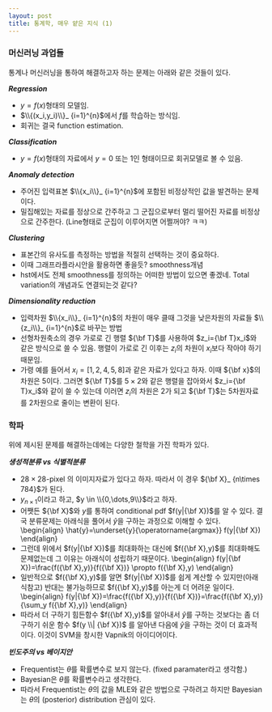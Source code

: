 ```yaml
---
layout: post
title: 통계학, 매우 얕은 지식 (1)
---
```


### 머신러닝 과업들
통계나 머신러닝을 통하여 해결하고자 하는 문제는 아래와 같은 것들이 있다. 

***Regression***
- $y=f(x)$형태의 모델임. 
- $\\{(x_i,y_i)\\}_ {i=1}^{n}$에서 $f$를 학습하는 방식임. 
- 회귀는 결국 function estimation. 

***Classification***
- $y=f(x)$형태의 자료에서 $y=0$ 또는 $1$인 형태이므로 회귀모델로 볼 수 있음. 

***Anomaly detection***
- 주어진 입력표본 $\\{x_i\\}_ {i=1}^{n}$에 포함된 비정상적인 값을 발견하는 문제이다. 
- 밀집해있는 자료를 정상으로 간주하고 그 군집으로부터 멀리 떨어진 자료를 비정상으로 간주한다. (Line형태로 군집이 이루어지면 어쩔꺼야? ㅋㅋ) 

***Clustering*** 
- 표본간의 유사도를 측정하는 방법을 적절히 선택하는 것이 중요하다. 
- 이때 그래프라플라시안을 활용하면 좋을듯? smoothness개념 
- hst에서도 전체 smoothness를 정의하는 어떠한 방법이 있으면 좋겠네. Total variation의 개념과도 연결되는것 같다? 

***Dimensionality reduction***
- 입력차원 $\\{x_i\\}_ {i=1}^{n}$의 차원이 매우 클때 그것을 낮은차원의 자료들 $\\{z_i\\}_ {i=1}^{n}$로 바꾸는 방법
- 선형차원축소의 경우 가로로 긴 행렬 ${\bf T}$를 사용하여 $z_i={\bf T}x_i$와 같은 방식으로 쓸 수 있음. 행렬이 가로로 긴 이후는 $z_i$의 차원이 $x_i$보다 작아야 하기 때문임. 
- 가령 예를 들어서 $x_i=[1,2,4,5,8]$과 같은 자료가 있다고 하자. 이때 ${\bf x}$의 차원은 5이다. 그러면 ${\bf T}$를 $5\times 2$와 같은 행렬을 잡아와서 $z_i={\bf T}x_i$와 같이 쓸 수 있는데 이러면 $z_i$의 차원은 2가 되고 ${\bf T}$는 5차원자료를 2차원으로 줄이는 변환이 된다. 


### 학파 
위에 제시된 문제를 해결하는데에는 다양한 철학을 가진 학파가 있다. 

***생성적분류 vs 식별적분류***
- $28\times 28$-pixel 의 이미지자료가 있다고 하자. 따라서 이 경우 ${\bf X}_ {n\times 784}$가 된다. 
- $y_{n\times 1}$이라고 하고, $y \in \\{0,\dots,9\\}$라고 하자. 
- 어쨋든 ${\bf X}$와 $y$를 통하여 conditional pdf $f(y|{\bf X})$를 알 수 있다. 결국 분류문제는 아래식을 풀어서 $\hat{y}$을 구하는 과정으로 이해할 수 있다. 
  \begin{align}
  \hat{y}=\underset{y}{\operatorname{argmax}} f(y|{\bf X})
  \end{align}
- 그런데 위에서 $f(y|{\bf X})$를 최대화하는 대신에 $f({\bf X},y)$를 최대화해도 문제없는데 그 이유는 아래식이 성립하기 때문이다. 
  \begin{align}
  f(y|{\bf X})=\frac{f({\bf X},y)}{f({\bf X})} \propto f({\bf X},y)
  \end{align}
- 일반적으로 $f({\bf X},y)$를 알면 $f(y|{\bf X})$를 쉽게 계산할 수 있지만(아래식참고) 반대는 불가능하므로 $f({\bf X},y)$를 아는게 더 어려운 일이다. 
  \begin{align}
  f(y|{\bf X})=\frac{f({\bf X},y)}{f({\bf X})}=\frac{f({\bf X},y)}{\sum_y f({\bf X},y)}
  \end{align}
- 따라서 더 구하기 힘든함수 $f({\bf X},y)$를 알아내서 $\hat{y}$를 구하는 것보다는 좀 더 구하기 쉬운 함수 $f(y \\| {\bf X})$ 를 알아낸 다음에 $\hat{y}$을 구하는 것이 더 효과적이다. 이것이 SVM을 창시한 Vapnik의 아이디어이다. 


***빈도주의 vs 베이지안***
- Frequentist는 $\theta$를 확률변수로 보지 않는다. (fixed paramater라고 생각함.)
- Bayesian은 $\theta$를 확률변수라고 생각한다. 
- 따라서 Frequentist는 $\theta$의 값을 MLE와 같은 방법으로 구하려고 하지만 Bayesian는 $\theta$의 (posterior) distribution 관심이 있다. 

